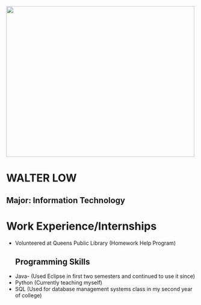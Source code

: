 <html>
<head>
  <img src = "/downloads/img_2188.jpg" width = "500" height = "400">
  <h1> WALTER LOW </h1>
  <h2> Major: Information Technology </h2>
</head>
<body>
  <h1> Work Experience/Internships </h1>
  <ul> 
    <li> Volunteered at Queens Public Library (Homework Help Program) </li>
  
  <h2> Programming Skills </h2>
    <li> Java- (Used Eclipse in first two semesters and continued to use it since) </li>
    <li> Python (Currently teaching myself) </li>
    <li> SQL (Used for database management systems class in my second year of college) </li>    
</body>  
</html>  
